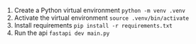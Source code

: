 1. Create a Python virtual environment
`python -m venv .venv`
2. Activate the virtual environment
`source .venv/bin/activate`
3. Install requirements
`pip install -r requirements.txt`
4. Run the api
`fastapi dev main.py`
